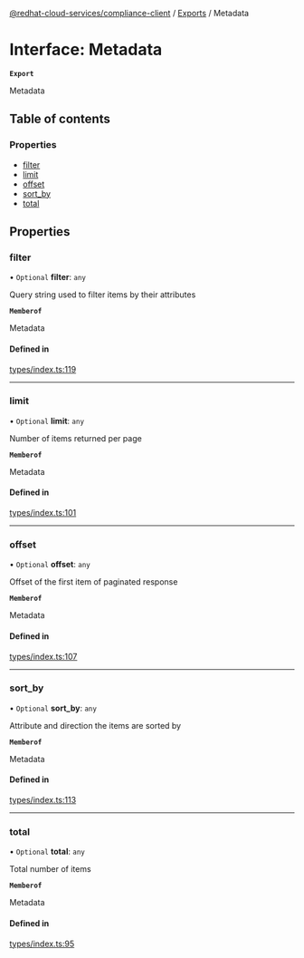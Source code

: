 [@redhat-cloud-services/compliance-client](../README.md) / [Exports](../modules.md) / Metadata

# Interface: Metadata

**`Export`**

Metadata

## Table of contents

### Properties

- [filter](Metadata.md#filter)
- [limit](Metadata.md#limit)
- [offset](Metadata.md#offset)
- [sort\_by](Metadata.md#sort_by)
- [total](Metadata.md#total)

## Properties

### filter

• `Optional` **filter**: `any`

Query string used to filter items by their attributes

**`Memberof`**

Metadata

#### Defined in

[types/index.ts:119](https://github.com/RedHatInsights/javascript-clients/blob/main/packages/compliance/types/index.ts#L119)

___

### limit

• `Optional` **limit**: `any`

Number of items returned per page

**`Memberof`**

Metadata

#### Defined in

[types/index.ts:101](https://github.com/RedHatInsights/javascript-clients/blob/main/packages/compliance/types/index.ts#L101)

___

### offset

• `Optional` **offset**: `any`

Offset of the first item of paginated response

**`Memberof`**

Metadata

#### Defined in

[types/index.ts:107](https://github.com/RedHatInsights/javascript-clients/blob/main/packages/compliance/types/index.ts#L107)

___

### sort\_by

• `Optional` **sort\_by**: `any`

Attribute and direction the items are sorted by

**`Memberof`**

Metadata

#### Defined in

[types/index.ts:113](https://github.com/RedHatInsights/javascript-clients/blob/main/packages/compliance/types/index.ts#L113)

___

### total

• `Optional` **total**: `any`

Total number of items

**`Memberof`**

Metadata

#### Defined in

[types/index.ts:95](https://github.com/RedHatInsights/javascript-clients/blob/main/packages/compliance/types/index.ts#L95)
